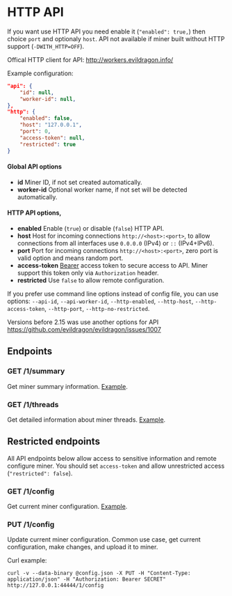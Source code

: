 # HTTP API

If you want use HTTP API you need enable it (`"enabled": true,`) then choice `port` and optionaly `host`. API not available if miner built without HTTP support (`-DWITH_HTTP=OFF`).

Offical HTTP client for API: http://workers.evildragon.info/

Example configuration:

```json
"api": {
	"id": null,
	"worker-id": null,
},
"http": {
	"enabled": false,
	"host": "127.0.0.1",
	"port": 0,
	"access-token": null,
	"restricted": true
}
```

#### Global API options
* **id** Miner ID, if not set created automatically.
* **worker-id** Optional worker name, if not set will be detected automatically.

#### HTTP API options,
* **enabled** Enable (`true`) or disable (`false`) HTTP API.
* **host** Host for incoming connections `http://<host>:<port>`, to allow connections from all interfaces use `0.0.0.0` (IPv4) or `::` (IPv4+IPv6).
* **port** Port for incoming connections `http://<host>:<port>`, zero port is valid option and means random port.
* **access-token** [Bearer](https://gist.github.com/evildragon/c75fdd1f8e0f3bac05500be2ab718f8e#file-api-html-L54) access token to secure access to API. Miner support this token only via `Authorization` header.
* **restricted** Use `false` to allow remote configuration.

If you prefer use command line options instead of config file, you can use options: `--api-id`, `--api-worker-id`, `--http-enabled`, `--http-host`, `--http-access-token`, `--http-port`, `--http-no-restricted`.

Versions before 2.15 was use another options for API https://github.com/evildragon/evildragon/issues/1007

## Endpoints

### GET /1/summary

Get miner summary information. [Example](api/1/summary.json).

### GET /1/threads

Get detailed information about miner threads. [Example](api/1/threads.json).


## Restricted endpoints

All API endpoints below allow access to sensitive information and remote configure miner. You should set `access-token` and allow unrestricted access (`"restricted": false`).

### GET /1/config

Get current miner configuration. [Example](api/1/config.json).


### PUT /1/config

Update current miner configuration. Common use case, get current configuration, make changes, and upload it to miner.

Curl example:

```
curl -v --data-binary @config.json -X PUT -H "Content-Type: application/json" -H "Authorization: Bearer SECRET" http://127.0.0.1:44444/1/config
```
